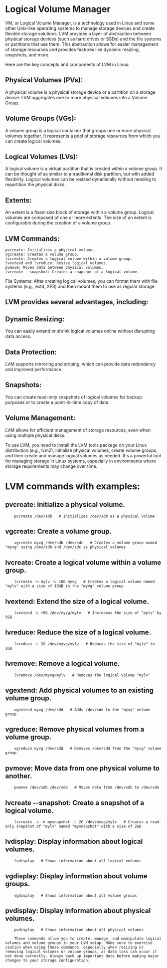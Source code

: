 # Logical Volume Manager

VM, or Logical Volume Manager, is a technology used in Linux and some other Unix-like operating systems to manage storage devices and create flexible storage solutions. LVM provides a layer of abstraction between physical storage devices (such as hard drives or SSDs) and the file systems or partitions that use them. This abstraction allows for easier management of storage resources and provides features like dynamic resizing, snapshots, and more.

Here are the key concepts and components of LVM in Linux:

## Physical Volumes (PVs): 
A physical volume is a physical storage device or a partition on a storage device. LVM aggregates one or more physical volumes into a Volume Group.

## Volume Groups (VGs): 
A volume group is a logical container that groups one or more physical volumes together. It represents a pool of storage resources from which you can create logical volumes.

## Logical Volumes (LVs): 
A logical volume is a virtual partition that is created within a volume group. It can be thought of as similar to a traditional disk partition, but with added flexibility. Logical volumes can be resized dynamically without needing to repartition the physical disks.

## Extents: 
An extent is a fixed-size block of storage within a volume group. Logical volumes are composed of one or more extents. The size of an extent is configurable during the creation of a volume group.

## LVM Commands:

	pvcreate: Initializes a physical volume.
	vgcreate: Creates a volume group.
	lvcreate: Creates a logical volume within a volume group.
	lvextend and lvreduce: Resize logical volumes.
	pvmove: Moves data between physical volumes.
	lvcreate --snapshot: Creates a snapshot of a logical volume.
	
File Systems: After creating logical volumes, you can format them with file systems (e.g., ext4, XFS) and then mount them to use as regular storage.

## LVM provides several advantages, including:

##		Dynamic Resizing: 
You can easily extend or shrink logical volumes online without disrupting data access.
##		Data Protection: 
LVM supports mirroring and striping, which can provide data redundancy and improved performance.
##		Snapshots: 
You can create read-only snapshots of logical volumes for backup purposes or to create a point-in-time copy of data.
##		Volume Management: 
LVM allows for efficient management of storage resources, even when using multiple physical disks.

To use LVM, you need to install the LVM tools package on your Linux distribution (e.g., lvm2), initialize physical volumes, create volume groups, and then create and manage logical volumes as needed. It's a powerful tool for managing storage in Linux systems, especially in environments where storage requirements may change over time.

#		LVM commands with examples:

##		pvcreate: Initialize a physical volume.
		pvcreate /dev/sdb   # Initializes /dev/sdb as a physical volume

##		vgcreate: Create a volume group.
		vgcreate myvg /dev/sdb /dev/sdc   # Creates a volume group named "myvg" using /dev/sdb and /dev/sdc as physical volumes

##		lvcreate: Create a logical volume within a volume group.
		lvcreate -n mylv -L 10G myvg   # Creates a logical volume named "mylv" with a size of 10GB in the "myvg" volume group

##		lvextend: Extend the size of a logical volume.
		lvextend -L +5G /dev/myvg/mylv   # Increases the size of "mylv" by 5GB

##		lvreduce: Reduce the size of a logical volume.
		lvreduce -L 2G /dev/myvg/mylv   # Reduces the size of "mylv" to 2GB

##		lvremove: Remove a logical volume.
		lvremove /dev/myvg/mylv   # Removes the logical volume "mylv"

##		vgextend: Add physical volumes to an existing volume group.
		vgextend myvg /dev/sdd   # Adds /dev/sdd to the "myvg" volume group

##		vgreduce: Remove physical volumes from a volume group.
		vgreduce myvg /dev/sdd   # Removes /dev/sdd from the "myvg" volume group

##		pvmove: Move data from one physical volume to another.
		pvmove /dev/sdb /dev/sde   # Moves data from /dev/sdb to /dev/sde

##		lvcreate --snapshot: Create a snapshot of a logical volume.
		lvcreate -s -n mysnapshot -L 2G /dev/myvg/mylv   # Creates a read-only snapshot of "mylv" named "mysnapshot" with a size of 2GB

##		lvdisplay: Display information about logical volumes.
		lvdisplay   # Shows information about all logical volumes

##		vgdisplay: Display information about volume groups.
		vgdisplay   # Shows information about all volume groups

##		pvdisplay: Display information about physical volumes.
		pvdisplay   # Shows information about all physical volumes

		These commands allow you to create, manage, and manipulate logical volumes and volume groups in your LVM setup. Make sure to exercise caution when using these commands, especially when resizing or removing logical volumes or volume groups, as data loss can occur if not done correctly. Always back up important data before making major changes to your storage configuration.